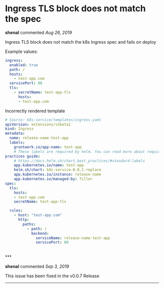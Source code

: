 # Ingress TLS block does not match the spec

**shenal** commented *Aug 26, 2019*

Ingress TLS block does not match the k8s Ingress spec and fails on deploy

Example values:
```yaml
ingress:
  enabled: true
  path: /
  hosts:
    - test-app.com
  servicePort: 80
  tls:
    - secretName: test-app-tls
      hosts:
      - test-app.com
```

Incorrectly rendered template
```yaml
# Source: k8s-service/templates/ingress.yaml
apiVersion: extensions/v1beta1
kind: Ingress
metadata:
  name: release-name-test-app
  labels:
    gruntwork.io/app-name: test-app
    # These labels are required by helm. You can read more about required labels in the chart best
practices guide:
    # https://docs.helm.sh/chart_best_practices/#standard-labels
    app.kubernetes.io/name: test-app
    helm.sh/chart: k8s-service-0.0.1-replace
    app.kubernetes.io/instance: release-name
    app.kubernetes.io/managed-by: Tiller
spec:
  tls:
    hosts:
    - test-app.com
    secretName: test-app-tls

  rules:
    - host: "test-app.com"
      http:
        paths:
          - path: /
            backend:
              serviceName: release-name-test-app
              servicePort: 80
```



<br />
***


**shenal** commented *Sep 3, 2019*

This issue has been fixed in the v0.0.7 Release
***

